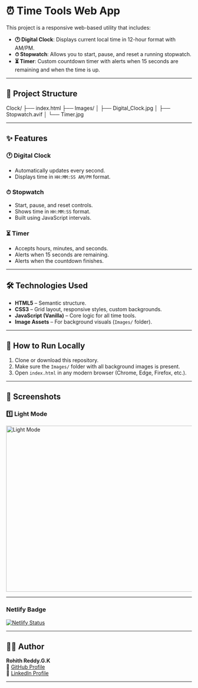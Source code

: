 # ⏰ Time Tools Web App

This project is a responsive web-based utility that includes:
- **🕐 Digital Clock**: Displays current local time in 12-hour format with AM/PM.
- **⏱ Stopwatch**: Allows you to start, pause, and reset a running stopwatch.
- **⏳ Timer**: Custom countdown timer with alerts when 15 seconds are remaining and when the time is up.

---

## 📁 Project Structure

Clock/
├── index.html 
├── Images/
│ ├── Digital_Clock.jpg
│ ├── Stopwatch.avif
│ └── Timer.jpg

---

## ✨ Features

### 🕐 Digital Clock
- Automatically updates every second.
- Displays time in `HH:MM:SS AM/PM` format.

### ⏱ Stopwatch
- Start, pause, and reset controls.
- Shows time in `HH:MM:SS` format.
- Built using JavaScript intervals.

### ⏳ Timer
- Accepts hours, minutes, and seconds.
- Alerts when 15 seconds are remaining.
- Alerts when the countdown finishes.

---

## 🛠️ Technologies Used

- **HTML5** – Semantic structure.
- **CSS3** – Grid layout, responsive styles, custom backgrounds.
- **JavaScript (Vanilla)** – Core logic for all time tools.
- **Image Assets** – For background visuals (`Images/` folder).

---

## 🚀 How to Run Locally

1. Clone or download this repository.
2. Make sure the `Images/` folder with all background images is present.
3. Open `index.html` in any modern browser (Chrome, Edge, Firefox, etc.).

---

## 📸 Screenshots

### 1️⃣ Light Mode
<img src="https://github.com/user-attachments/assets/1ff8aa47-cf3f-42e4-9647-3a97c15f81ce" alt="Light Mode" width="700" height="450"/>

---

### Netlify Badge
[![Netlify Status](https://api.netlify.com/api/v1/badges/63b79885-8c38-4277-a57f-cacf9318e70b/deploy-status)](https://app.netlify.com/projects/clock-stopwatch-timer/deploys)

---

## 🙋‍♂️ Author

**Rohith Reddy.G.K**  
🔗 [GitHub Profile](https://github.com/RohithReddyGK)  
🔗 [LinkedIn Profile](https://www.linkedin.com/in/rohithreddygk)

---


